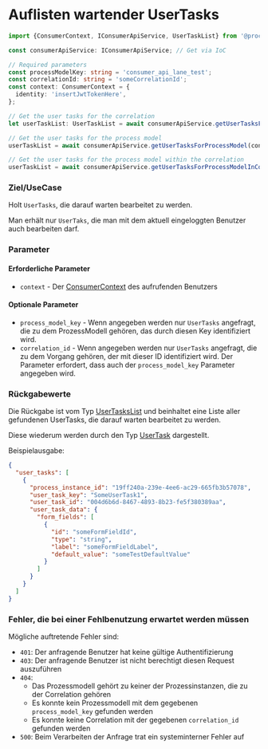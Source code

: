 # Auflisten wartender UserTasks

```TypeScript
import {ConsumerContext, IConsumerApiService, UserTaskList} from '@process-engine/consumer_api_contracts';

const consumerApiService: IConsumerApiService; // Get via IoC

// Required parameters
const processModelKey: string = 'consumer_api_lane_test';
const correlationId: string = 'someCorrelationId';
const context: ConsumerContext = {
  identity: 'insertJwtTokenHere',
};

// Get the user tasks for the correlation
let userTaskList: UserTaskList = await consumerApiService.getUserTasksForCorrelation(context, correlationId);

// Get the user tasks for the process model
userTaskList = await consumerApiService.getUserTasksForProcessModel(context, processModelKey);

// Get the user tasks for the process model within the correlation
userTaskList = await consumerApiService.getUserTasksForProcessModelInCorrelation(context, processModelKey, correlationId);
```

### Ziel/UseCase

Holt `UserTasks`, die darauf warten bearbeitet zu werden.

Man erhält nur `UserTaks`, die man mit dem aktuell eingeloggten Benutzer auch
bearbeiten darf.

### Parameter

#### Erforderliche Parameter

* `context` - Der [ConsumerContext](./public_api#consumercontext) des aufrufenden Benutzers

#### Optionale Parameter

* `process_model_key` - Wenn angegeben werden nur `UserTasks` angefragt, die zu
  dem ProzessModell gehören, das durch diesen Key identifiziert wird.
* `correlation_id` - Wenn angegeben werden nur `UserTasks` angefragt, die zu
  dem Vorgang gehören, der mit dieser ID identifiziert wird. Der Parameter
  erfordert, dass auch der `process_model_key` Parameter angegeben wird.


### Rückgabewerte

Die Rückgabe ist vom Typ [UserTasksList](./public_api#usertasklist) und beinhaltet
eine Liste aller gefundenen UserTasks, die darauf warten bearbeitet zu werden.

Diese wiederum werden durch den Typ [UserTask](./public_api#usertask) dargestellt.

Beispielausgabe:

```JSON
{
  "user_tasks": [
    {
      "process_instance_id": "19ff240a-239e-4ee6-ac29-665fb3b57078",
      "user_task_key": "SomeUserTask1",
      "user_task_id": "004d6b6d-8467-4893-8b23-fe5f380389aa",
      "user_task_data": {
        "form_fields": [
          {
            "id": "someFormFieldId",
            "type": "string",
            "label": "someFormFieldLabel",
            "default_value": "someTestDefaultValue"
          }
        ]
      }
    }
  ]
}
```

### Fehler, die bei einer Fehlbenutzung erwartet werden müssen

Mögliche auftretende Fehler sind:
- `401`: Der anfragende Benutzer hat keine gültige Authentifizierung
- `403`: Der anfragende Benutzer ist nicht berechtigt diesen Request auszuführen
- `404`:
  - Das Prozessmodell gehört zu keiner der Prozessinstanzen, die zu der
    Correlation gehören
  - Es konnte kein Prozessmodell mit dem gegebenen `process_model_key`
    gefunden werden
  - Es konnte keine Correlation mit der gegebenen `correlation_id`
    gefunden werden
- `500`: Beim Verarbeiten der Anfrage trat ein systeminterner Fehler auf
